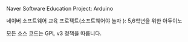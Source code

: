 Naver Software Education Project: Arduino

네이버 소프트웨어 교육 프로젝트(소프트웨어야 놀자 ): 5,6학년을 위한 아두이노

모든 소스 코드는 GPL v3 정책을 따릅니다.


